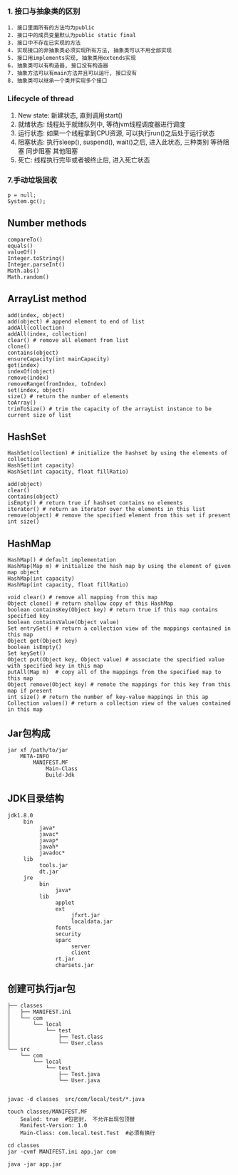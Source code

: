 ### 1. 接口与抽象类的区别
    1. 接口里面所有的方法均为public
    2. 接口中的成员变量默认为public static final
    3. 接口中不存在已实现的方法
    4. 实现接口的非抽象类必须实现所有方法, 抽象类可以不用全部实现
    5. 接口用implements实现, 抽象类用extends实现
    6. 抽象类可以有构造器, 接口没有构造器
    7. 抽象方法可以有main方法并且可以运行, 接口没有
    8. 抽象类可以继承一个类并实现多个接口  


### Lifecycle of thread

1. New state: 新建状态, 直到调用start()
2. 就绪状态: 线程处于就绪队列中, 等待jvm线程调度器进行调度
3. 运行状态: 如果一个线程拿到CPU资源, 可以执行run()之后处于运行状态
4. 阻塞状态: 执行sleep(), suspend(), wait()之后, 进入此状态, 三种类别
        等待阻塞
        同步阻塞
        其他阻塞
5. 死亡: 线程执行完毕或者被终止后, 进入死亡状态  


### 7.手动垃圾回收
    p = null;
    System.gc();


## Number methods
```
compareTo()
equals()
valueOf()
Integer.toString()
Integer.parseInt()
Math.abs()
Math.random()
```

## ArrayList method
```
add(index, object)
add(object) # append element to end of list
addAll(collection)
addAll(index, collection)
clear() # remove all element from list
clone()
contains(object)
ensureCapacity(int mainCapacity)
get(index)
indexOf(object)
remove(index)
removeRange(fromIndex, toIndex)
set(index, object)
size() # return the number of elements
toArray()
trimToSize() # trim the capacity of the arrayList instance to be current size of list
```

## HashSet
```
HashSet(collection) # initialize the hashset by using the elements of collection 
HashSet(int capacity)  
HashSet(int capacity, float fillRatio)

add(object)
clear()
contains(object)
isEmpty() # return true if hashset contains no elements
iterator() # return an iterator over the elements in this list
remove(object) # remove the specified element from this set if present
int size() 
```

## HashMap
```
HashMap() # default implementation
HashMap(Map m) # initialize the hash map by using the element of given map object
HashMap(int capacity)
HashMap(int capacity, float fillRatio)

void clear() # remove all mapping from this map
Object clone() # return shallow copy of this HashMap
boolean containsKey(Object key) # return true if this map contains specified key
boolean containsValue(Object value)
Set entrySet() # return a collection view of the mappings contained in this map
Object get(Object key) 
boolean isEmpty()
Set keySet()
Object put(Object key, Object value) # associate the specified value with specified key in this map
putAll(Map m)  # copy all of the mappings from the specified map to this map
Object remove(Object key) # remote the mappings for this key from this map if present
int size() # return the number of key-value mappings in this ap
Collection values() # return a collection view of the values contained in this map
```

## Jar包构成
```
jar xf /path/to/jar
    META-INFO
        MANIFEST.MF
            Main-Class 
            Build-Jdk
```

## JDK目录结构
```
jdk1.8.0
     bin
          java*
          javac*
          javap*
          javah*
          javadoc*
     lib
          tools.jar
          dt.jar
     jre
          bin
               java*
          lib
               applet
               ext
                    jfxrt.jar
                    localdata.jar
               fonts
               security
               sparc
                    server
                    client
               rt.jar
               charsets.jar
```

## 创建可执行jar包
```
├── classes
│   ├── MANIFEST.ini
│   └── com
│       └── local
│           └── test
│               ├── Test.class
│               └── User.class
└── src
    └── com
        └── local
            └── test
                ├── Test.java
                └── User.java


javac -d classes  src/com/local/test/*.java

touch classes/MANIFEST.MF
    Sealed: true  #包密封， 不允许出现包顶替
    Manifest-Version: 1.0
    Main-Class: com.local.test.Test  #必须有换行

cd classes
jar -cvmf MANIFEST.ini app.jar com

java -jar app.jar
```
